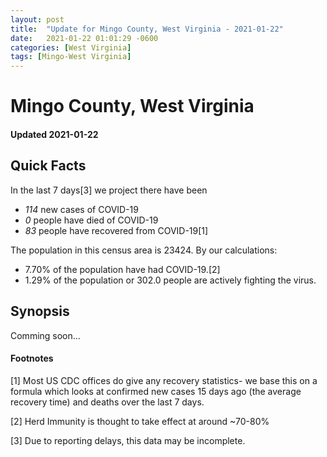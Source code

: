 ```yaml
---
layout: post
title:  "Update for Mingo County, West Virginia - 2021-01-22"
date:   2021-01-22 01:01:29 -0600
categories: [West Virginia]
tags: [Mingo-West Virginia]
---
```


# Mingo County, West Virginia
#### Updated 2021-01-22

## Quick Facts

In the last 7 days[3] we project there have been
- *114* new cases of COVID-19
- *0* people have died of COVID-19
- *83* people have recovered from COVID-19[1]

The population in this census area is 23424. By our calculations:
- 7.70% of the population have had COVID-19.[2]
- 1.29% of the population or 302.0 people are actively fighting the virus.

## Synopsis

Comming soon...


#### Footnotes

[1] Most US CDC offices do give any recovery statistics- we base this on a formula which looks at confirmed new cases
15 days ago (the average recovery time) and deaths over the last 7 days.

[2] Herd Immunity is thought to take effect at around ~70-80%

[3] Due to reporting delays, this data may be incomplete.
 
    